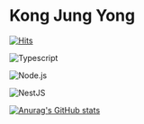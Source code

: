 # Kong Jung Yong

[![Hits](https://hits.seeyoufarm.com/api/count/incr/badge.svg?url=https%3A%2F%2Fgithub.com%2FXPECTER&count_bg=%23000000&title_bg=%2366BEF8&icon=&icon_color=%2396F8CB&title=hits&edge_flat=false)](https://hits.seeyoufarm.com)

![Typescript](https://img.shields.io/badge/TypeScript-3178C6.svg?style=for-the-badge&logo=TypeScript&logoColor=white)

![Node.js](https://img.shields.io/badge/Node.js-339933.svg?style=for-the-badge&logo=Node.js&logoColor=white)

![NestJS](https://img.shields.io/badge/NestJS-E0234E.svg?style=for-the-badge&logo=NestJS&logoColor=white)

[![Anurag's GitHub stats](https://github-readme-stats.vercel.app/api?username=XPECTER&theme=github_dark)](https://github.com/anuraghazra/github-readme-stats)
